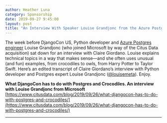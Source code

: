 ```yaml
---
author: Heather Luna
category: Sponsorship
date: 2019-09-27 9:45:00
layout: post
title: "An Interview With Speaker Louise Grandjonc from the Azure Postgres Team"
---
```


The week before DjangoCon US, Python developer and [Azure Postgres engineer](https://docs.microsoft.com/azure/postgresql/quickstart-create-server-database-portal) Louise Grandjonc (who joined Microsoft by way of the Citus Data acquisition) sat down for an interview with Claire Giordano. Louise explains technical topics in a way that makes sense—and she often uses unusual (and fun) examples, from crocodiles to owls, from Harry Potter to Taylor Swift. Here’s an edited transcript of Claire Giordano’s interview with Python developer and Postgres expert Louise Grandjonc ([@louisemeta](https://twitter.com/louisemeta)). Enjoy.

**What DjangoCon has to do with Postgres and Crocodiles. An interview with Louise Grandjonc from Microsoft**
[https://www.citusdata.com/blog/2019/09/26/what-djangocon-has-to-do-with-postgres-and-crocodiles/](https://www.citusdata.com/blog/2019/09/26/what-djangocon-has-to-do-with-postgres-and-crocodiles/)

---
